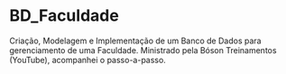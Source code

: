 # BD_Faculdade
 Criação, Modelagem e Implementação de um Banco de Dados para gerenciamento de uma Faculdade. Ministrado pela Bóson Treinamentos (YouTube), acompanhei o passo-a-passo.
